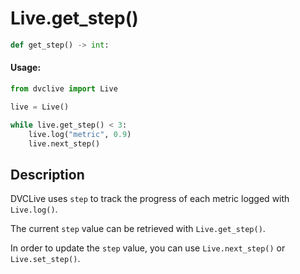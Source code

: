# Live.get_step()

```py
def get_step() -> int:
```

#### Usage:

```py
from dvclive import Live

live = Live()

while live.get_step() < 3:
    live.log("metric", 0.9)
    live.next_step()
```

## Description

DVCLive uses `step` to track the progress of each metric logged with
`Live.log()`.

The current `step` value can be retrieved with `Live.get_step()`.

In order to update the `step` value, you can use `Live.next_step()` or
`Live.set_step()`.
